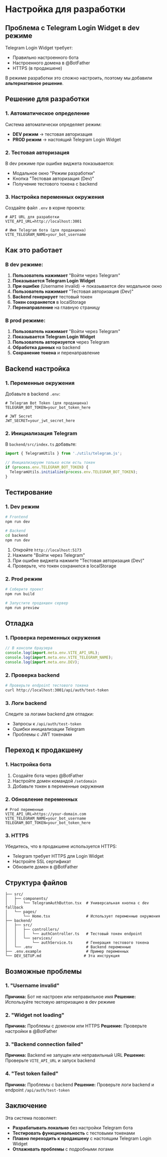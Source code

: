 # Настройка для разработки

## Проблема с Telegram Login Widget в dev режиме

Telegram Login Widget требует:

- Правильно настроенного бота
- Настроенного домена в @BotFather
- HTTPS (в продакшене)

В режиме разработки это сложно настроить, поэтому мы добавили **альтернативное решение**.

## Решение для разработки

### 1. Автоматическое определение

Система автоматически определяет режим:

- **DEV режим** → тестовая авторизация
- **PROD режим** → настоящий Telegram Login Widget

### 2. Тестовая авторизация

В dev режиме при ошибке виджета показывается:

- Модальное окно "Режим разработки"
- Кнопка "Тестовая авторизация (Dev)"
- Получение тестового токена с backend

### 3. Настройка переменных окружения

Создайте файл `.env` в корне проекта:

```env
# API URL для разработки
VITE_API_URL=http://localhost:3001

# Имя Telegram бота (для продакшена)
VITE_TELEGRAM_NAME=your_bot_username
```

## Как это работает

### В dev режиме:

1. **Пользователь нажимает** "Войти через Telegram"
2. **Показывается Telegram Login Widget**
3. **При ошибке** (Username invalid) → показывается dev модальное окно
4. **Пользователь нажимает** "Тестовая авторизация (Dev)"
5. **Backend генерирует** тестовый токен
6. **Токен сохраняется** в localStorage
7. **Перенаправление** на главную страницу

### В prod режиме:

1. **Пользователь нажимает** "Войти через Telegram"
2. **Показывается Telegram Login Widget**
3. **Пользователь авторизуется** через Telegram
4. **Обработка данных** на backend
5. **Сохранение токена** и перенаправление

## Backend настройка

### 1. Переменные окружения

Добавьте в backend `.env`:

```env
# Telegram Bot Token (для продакшена)
TELEGRAM_BOT_TOKEN=your_bot_token_here

# JWT Secret
JWT_SECRET=your_jwt_secret_here
```

### 2. Инициализация Telegram

В `backend/src/index.ts` добавьте:

```typescript
import { TelegramUtils } from './utils/telegram.js';

// Инициализируем только если есть токен
if (process.env.TELEGRAM_BOT_TOKEN) {
  TelegramUtils.initialize(process.env.TELEGRAM_BOT_TOKEN);
}
```

## Тестирование

### 1. Dev режим

```bash
# Frontend
npm run dev

# Backend
cd backend
npm run dev
```

1. Откройте `http://localhost:5173`
2. Нажмите "Войти через Telegram"
3. При ошибке виджета нажмите "Тестовая авторизация (Dev)"
4. Проверьте, что токен сохранился в localStorage

### 2. Prod режим

```bash
# Соберите проект
npm run build

# Запустите продакшен сервер
npm run preview
```

## Отладка

### 1. Проверка переменных окружения

```javascript
// В консоли браузера
console.log(import.meta.env.VITE_API_URL);
console.log(import.meta.env.VITE_TELEGRAM_NAME);
console.log(import.meta.env.DEV);
```

### 2. Проверка backend

```bash
# Проверьте endpoint тестового токена
curl http://localhost:3001/api/auth/test-token
```

### 3. Логи backend

Следите за логами backend для отладки:

- Запросы к `/api/auth/test-token`
- Ошибки инициализации Telegram
- Проблемы с JWT токенами

## Переход к продакшену

### 1. Настройка бота

1. Создайте бота через @BotFather
2. Настройте домен командой `/setdomain`
3. Добавьте токен в переменные окружения

### 2. Обновление переменных

```env
# Prod переменные
VITE_API_URL=https://your-domain.com
VITE_TELEGRAM_NAME=your_bot_username
TELEGRAM_BOT_TOKEN=your_bot_token_here
```

### 3. HTTPS

Убедитесь, что в продакшене используется HTTPS:

- Telegram требует HTTPS для Login Widget
- Настройте SSL сертификат
- Обновите домен в @BotFather

## Структура файлов

```
├── src/
│   ├── components/
│   │   └── TelegramAuthButton.tsx  # Универсальная кнопка с dev fallback
│   └── pages/
│       └── Home.tsx                # Использует переменные окружения
├── backend/
│   ├── src/
│   │   ├── controllers/
│   │   │   └── authController.ts   # Тестовый токен endpoint
│   │   └── services/
│   │       └── authService.ts      # Генерация тестового токена
│   └── .env                        # Backend переменные
├── .env.example                    # Пример переменных
└── DEV_SETUP.md                   # Эта инструкция
```

## Возможные проблемы

### 1. "Username invalid"

**Причина:** Бот не настроен или неправильное имя
**Решение:** Используйте тестовую авторизацию в dev режиме

### 2. "Widget not loading"

**Причина:** Проблемы с доменом или HTTPS
**Решение:** Проверьте настройки в @BotFather

### 3. "Backend connection failed"

**Причина:** Backend не запущен или неправильный URL
**Решение:** Проверьте `VITE_API_URL` и запуск backend

### 4. "Test token failed"

**Причина:** Проблемы с backend
**Решение:** Проверьте логи backend и endpoint `/api/auth/test-token`

## Заключение

Эта система позволяет:

- **Разрабатывать локально** без настройки Telegram бота
- **Тестировать функциональность** с тестовыми токенами
- **Плавно переходить к продакшену** с настоящим Telegram Login Widget
- **Отлаживать проблемы** с подробными логами
